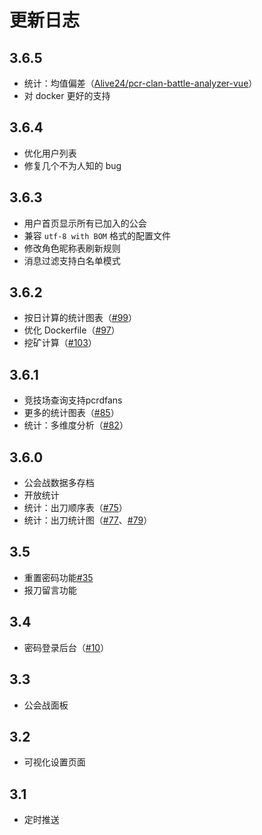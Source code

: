# 更新日志

## 3.6.5

- 统计：均值偏差（[Alive24/pcr-clan-battle-analyzer-vue](https://github.com/Alive24/pcr-clan-battle-analyzer-vue)）
- 对 docker 更好的支持

## 3.6.4

- 优化用户列表
- 修复几个不为人知的 bug

## 3.6.3

- 用户首页显示所有已加入的公会
- 兼容 `utf-8 with BOM` 格式的配置文件
- 修改角色昵称表刷新规则
- 消息过滤支持白名单模式

## 3.6.2

- 按日计算的统计图表（[#99](https://github.com/pcrbot/yobot/pull/99)）
- 优化 Dockerfile（[#97](https://github.com/pcrbot/yobot/pull/97)）
- 挖矿计算（[#103](https://github.com/pcrbot/yobot/pull/103)）

## 3.6.1

- 竞技场查询支持pcrdfans
- 更多的统计图表（[#85](https://github.com/pcrbot/yobot/pull/85)）
- 统计：多维度分析（[#82](https://github.com/pcrbot/yobot/pull/82)）

## 3.6.0

- 公会战数据多存档
- 开放统计
- 统计：出刀顺序表（[#75](https://github.com/pcrbot/yobot/pull/75)）
- 统计：出刀统计图（[#77](https://github.com/pcrbot/yobot/pull/77)、[#79](https://github.com/pcrbot/yobot/pull/79)）

## 3.5

- 重置密码功能[#35](https://github.com/pcrbot/yobot/pull/35)
- 报刀留言功能

## 3.4

- 密码登录后台（[#10](https://github.com/pcrbot/yobot/pull/10)）

## 3.3

- 公会战面板

## 3.2

- 可视化设置页面

## 3.1

- 定时推送
